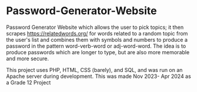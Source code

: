 # Password-Generator-Website
Password Generator Website which allows the user to pick topics; it then scrapes https://relatedwords.org/ for words related to a random topic from the user's list and combines them with symbols and numbers to produce a password in the pattern word-verb-word or adj-word-word. The idea is to produce passwords which are longer to type, but are also more memorable and more secure.

This project uses PHP, HTML, CSS (barely), and SQL, and was run on an Apache server during development.
This was made Nov 2023- Apr 2024 as a Grade 12 Project
